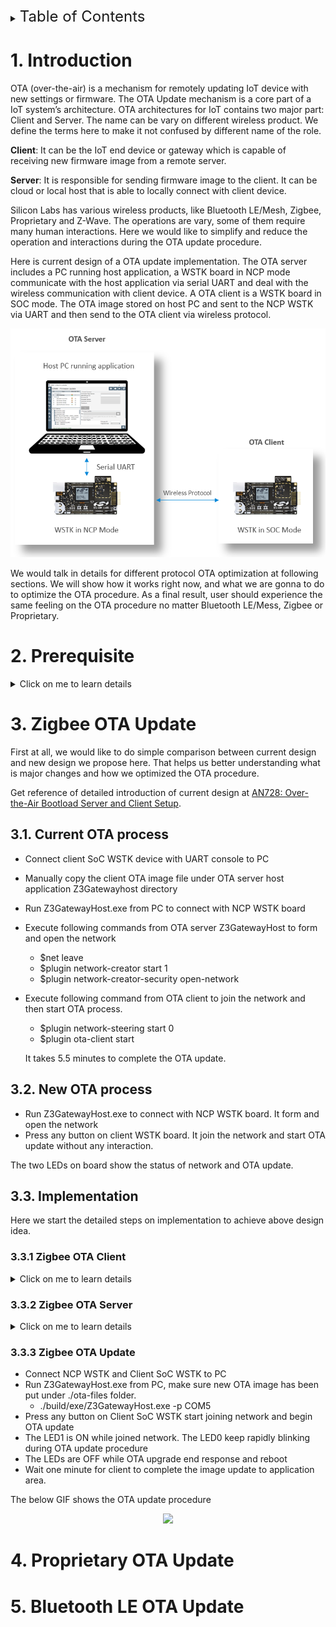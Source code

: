 <details>
<summary><font size=5>Table of Contents</font> </summary>

- [1. Introduction](#1-introduction)
- [2. Prerequisite](#2-prerequisite)
  - [2.1 Hardware requirement](#21-hardware-requirement)
  - [2.2 Software requirement](#22-software-requirement)
- [3. Zigbee OTA Update](#3-zigbee-ota-update)
  - [3.1. Current OTA process](#31-current-ota-process)
  - [3.2. New OTA process](#32-new-ota-process)
  - [3.3. Implementation](#33-implementation)
    - [3.3.1 Zigbee OTA Client](#331-zigbee-ota-client)
    - [3.3.2 Zigbee OTA Server](#332-zigbee-ota-server)
    - [3.3.3 Zigbee OTA Update](#333-zigbee-ota-update)
- [4. Proprietary OTA Update](#4-proprietary-ota-update)
- [5. Bluetooth LE OTA Update](#5-bluetooth-le-ota-update)

</details>


# 1. Introduction
OTA (over-the-air) is a mechanism for remotely updating IoT device with new settings or firmware. The OTA Update mechanism is a core part of a IoT system’s architecture. OTA architectures for IoT contains two major part: Client and Server. The name can be vary on different wireless product. We define the terms here to make it not confused by different name of the role. 

__Client__: It can be the IoT end device or gateway which is capable of receiving new firmware image from a remote server. 

__Server__: It is responsible for sending firmware image to the client. It can be cloud or local host that is able to locally connect with client device. 

Silicon Labs has various wireless products, like Bluetooth LE/Mesh, Zigbee, Proprietary and Z-Wave. The operations are vary, some of them require many human interactions. Here we would like to simplify and reduce the operation and interactions during the OTA update procedure. 

Here is current design of a OTA update implementation. The OTA server includes a PC running host application, a WSTK board in NCP mode communicate with the host application via serial UART and deal with the wireless communication with client device. A OTA client is a WSTK board in SOC mode. The OTA image stored on host PC and sent to the NCP WSTK via UART and then send to the OTA client via wireless protocol.

<div align="center">
  <img src="files/CM-IoT-OTA-Update/ota-diagram.png">
</div> 

We would talk in details for different protocol OTA optimization at following sections. We will show how it works right now, and what we are gonna to do to optimize the OTA procedure. As a final result, user should experience the same feeling on the OTA procedure no matter Bluetooth LE/Mess, Zigbee or Proprietary. 


# 2. Prerequisite 
<details> <summary>Click on me to learn details</summary>
## 2.1 Hardware requirement
* 2 WSTK main development boards
* 2 EFR32MG12 radio boards (BRD4162A)

The BRD4162A radio board supports three wireless protocols. Bluetooth LE/Mesh, Zigbee and Proprietary. It has large size of internal and external flash which is a very good platform match with requirement of the implementation here. 

<div align="center">
  <img src="files/CM-IoT-OTA-Update/wstk.png">  
</div> 


We will be using the LED0, LED1 as indicator of the status of network or OTA process. And The PB1 or PB0 to start the OTA procedure from the client device. 

## 2.2 Software requirement
**Simplicity Studio** is a free Eclipse-based Integrated Development Environment (IDE) and a collection of value-add tools provided by Silicon Labs. Developers can use Simplicity Studio to develop, debug and analyze their applications.  

**Wireless SDKs**. Please install latest Zigbee, Bluetooth and Proprietary SDK in Simplicity Studio. It generates or builds the software running on client or server side. The SDK version we are using in this article is "Gecko SDK Suite v2.7.2: 7.13.2.0, Bluetooth 2.13.0.0, EmberZNet 6.7.2.0, Flex 2.7.2.0, MCU 5.9.0.0". 

**Cygwin** is designed to let you take source code written to use POSIX APIs, and build them to run on Windows. The host app runs on server built with Cygwin.

Please take a reference at [Zigbee Preparatory Course](https://github.com/MarkDing/IoT-Developer-Boot-Camp/wiki/Zigbee-Preparatory-Course) for detailed description of software requirement. 
 
</details>

# 3. Zigbee OTA Update
First at all, we would like to do simple comparison between current design and new design we propose here. That helps us better understanding what is major changes and how we optimized the OTA procedure. 

Get reference of detailed introduction of current design at [AN728: Over-the-Air Bootload Server and Client Setup][AN728].

## 3.1. Current OTA process
* Connect client SoC WSTK device with UART console to PC
* Manually copy the client OTA image file under OTA server host application Z3Gatewayhost directory
* Run Z3GatewayHost.exe from PC to connect with NCP WSTK board
* Execute following commands from OTA server Z3GatewayHost to form and open the network
  * $net leave
  * $plugin network-creator start 1
  * $plugin network-creator-security open-network
* Execute following command from OTA client to join the network and then start OTA process. 
  * $plugin network-steering start 0
  * $plugin ota-client start

  It takes 5.5 minutes to complete the OTA update. 

## 3.2. New OTA process
* Run Z3GatewayHost.exe to connect with NCP WSTK board. It form and open the network
* Press any button on client WSTK board. It join the network and start OTA update without any interaction. 

The two LEDs on board show the status of network and OTA update. 


## 3.3. Implementation

Here we start the detailed steps on implementation to achieve above design idea. 
### 3.3.1 Zigbee OTA Client
<details> <summary>Click on me to learn details</summary>

For the design of OTA client. We would like to achieve following functionalities. 
* Press any button on board to start joining network and the OTA update
* LED1 ON indicates that the device has joined the network. LED OFF is opposite meaning
* LED0 Blinking indicates the OTA update in progress

A) Click on "New Project" in Simplicity Studio. Choose "Silicon Labs Zigbee", press Next; Choose "EmberZNet 6.7.2.0 GA SoC 6.7.2.0", press Next; Select "ZigbeeMinimal", press Next; Change the project name as "ZigbeeOTAClient", press Next and then press Finish. 

It open a ZigbeeOTAClient.isc which can config Zigbee related functionalities. There many Tabs on it for configuring different settings of project. 

B) In **ZCL Clusters** tab, Select ZCL device type as **HA devices->HA On/Off Switch**, Check the **Over the Air Bootloading ** client check box from Cluster List pane. The profile ID should be "Home automation (0x0104)"

<div align="center">
  <img src="files/CM-IoT-OTA-Update/2020-03-24-17-26-41.png">
</div> 

C) In **Printing and CLI** tab, Enable the **Compiled-in** and **Enabled at startup** checkboxes for the **Ota Bootload cluster** 

<div align="center">
  <img src="files/CM-IoT-OTA-Update/2020-03-24-16-52-38.png">
</div> 


D) In **Plugins** tab, Enable following plugins
* OTA Bootload Cluster Client
* OTA Bootload Cluster Client Policy
  *	Change the Firmware version to **0x100**. OTA update only works while the version number changed. 
* OTA Bootload Cluster Common Code
* OTA Bootload Cluster Storage Common Code
* OTA Cluster Platform Bootloader
* OTA Simple Storage Module
* OTA Simple Storage EEPROM Driver
  *	Set EEPROM Device Read-modify-write support to false
* EEPROM

<div align="center">
  <img src="files/CM-IoT-OTA-Update/2020-03-24-17-11-23.png">
</div> 

E) In **Callbacks** tab, enable **Hal Button Isr** because we are going to start the OTA update by pressing a button.

<div align="center">
  <img src="files/CM-IoT-OTA-Update/2020-03-24-17-24-12.png">
</div> 

F) In **Includes** tab, add steeringEventControl and its callback steeringEventHandler to manage the joining network operation.

<div align="center">
  <img src="files/CM-IoT-OTA-Update/2020-03-24-17-50-48.png">
</div> 

G) Click on the Generate button on top-right of ZigbeeOTAClient.isc to generate source code of the project

H) Open the ZigbeeOTAClient_callbacks.c and add following function

```c
EmberEventControl steeringEventControl;
/*
 * LED1 ON if the client device already joined the network. And start the OTA Update
 * If the client device is not in the network, start joining network process.
 */
void steeringEventHandler(void)
{
  emberAfCorePrintln("steeringEventHandler\n\r");
  emberEventControlSetInactive(steeringEventControl);

  if (emberAfNetworkState() == EMBER_JOINED_NETWORK) {
    halSetLed(BOARDLED1);
    otaStartStopClientCommand(true);
  }else{
    EmberStatus status = emberAfPluginNetworkSteeringStart();
    emberAfCorePrintln("%p network %p: 0x%X", "Join", "start", status);
  }
}

/* 
 * LED1 ON while button pressed. LED1 OFF while button released and active 
 * the event steeringEventControl 
 */
void emberAfHalButtonIsrCallback(int8u button, int8u state)
{
	halSetLed(BOARDLED1);
	if (state == BUTTON_RELEASED)
  {
    halClearLed(BOARDLED1);
    emberEventControlSetActive(steeringEventControl);
	}
}

/*
 * This callback is fired when the Network Steering plugin is complete
 * If the status is success, then LED1 ON, active event steeringEventControl
 * with 1000 ms delay, start the OTA update in the steeringEventHandler(). 
 */
void emberAfPluginNetworkSteeringCompleteCallback(EmberStatus status,
                                                  uint8_t totalBeacons,
                                                  uint8_t joinAttempts,
                                                  uint8_t finalState)
{
  emberAfCorePrintln("%p network %p: 0x%X", "Join", "complete", status);
  if (status == EMBER_SUCCESS)
  {
	  halSetLed(BOARDLED1);
	  emberEventControlSetDelayMS(steeringEventControl, 1000);
  }
}
```

I) Build the project and download the firmware image ZigbeeOTAUpdate.s37 into the client WSTK board. 

If you don't know how to precess it. Please get detailed reference at [Download firmware Image][Flash-Image]

J) Generate client OTA image
We need to have a new client image file for OTA update. Just simply change the **firmware version** in "ZigbeeOTAClient.isc->Plugins->OTA Bootload Cluster Client Policy" to 0x200. 

<div align="center">
  <img src="files/CM-IoT-OTA-Update/2020-03-24-18-48-45.png">
</div> 

Generate the source code and build the project. Copy generated ZigbeeOTAUpdate.ota file to build/exe/ota-files under Z3GatewayHost project.

Python script can do this in automatic way. 

</details>

### 3.3.2 Zigbee OTA Server
<details> <summary>Click on me to learn details</summary>

For the design of OTA Server. We would like to achieve following functionalities.

* The PC host application Z3GatewayHost.exe automatic form and open the network to let client device join the network
* Z3GatewayHost.exe start OTA update according the request from client device. (It is default setting of current design)  

A) Click on "New Project" in Simplicity Studio. Choose "Silicon Labs Zigbee", press Next; Choose "EmberZNet 6.7.2.0 GA Host 6.7.2.0", press Next; Select "Z3Gateway", press Next; Keep project name as "Z3GatewayHost" unchanged, press Next and then press Finish.

It open a Z3GateHost.isc which can config Zigbee related functionalities. There many Tabs on it for configuring different settings of project. 

The OTA related plugins are enabled by default setting. We need to add several callback functions and event to enable automatic form and open network. 

B) In **Callbacks** tab, enable "Non-cluster related->Main Init" to active commissioning event to form or open network. Enabled "Plugin-specific callbacks->Complete" to active commissioning event to open network after forming network is done. 

<div align="center">
  <img src="files/CM-IoT-OTA-Update/2020-03-25-14-31-33.png">
</div> 

C) In **Includes** tab, add **commissioningEventControl** command and **commissioningEventHandler** callback to maintain form and open network. 

<div align="center">
  <img src="files/CM-IoT-OTA-Update/2020-03-25-15-22-08.png">
</div> 

D) Click on the Generate button on top-right of Z3GatewayHost.isc to generate source code of the project

E) Open the ZigbeeOTAClient_callbacks.c and add following function

```c
EmberEventControl commissioningEventControl;
/*
 * It active the commissioning event with 1000 ms delay
 */
void emberAfMainInitCallback(void)
{
  emberEventControlSetDelayMS(commissioningEventControl, 1000);
}
/*
 * It form network if network doesn't exist. It open the network 
 * if network exist to allow client device to join the network. 
 */
void commissioningEventHandler(void)
{
  EmberStatus status;

  emberAfCorePrintln("commissioningEventHandler\n\r");
  emberEventControlSetInactive(commissioningEventControl);
    
  status = emberAfNetworkState();
  emberAfCorePrintln("Network state = %d", status);

  if (status == EMBER_NO_NETWORK) 
  {
    status = emberAfPluginNetworkCreatorStart(true); 
    emberAfCorePrintln("Form centralized network Start: 0x%X", status);
    return;
  }

  if (status == EMBER_JOINED_NETWORK)
  {
    status = emberAfPluginNetworkCreatorSecurityOpenNetwork();
    emberAfCorePrintln("Open network: 0x%X", status);
    return;
  }
}

/* 
 * This callback notifies the user that the network creation process has
 * completed successfully. It activate commissioning event to open the network
 * with 1000 ms delay.
 */
void emberAfPluginNetworkCreatorCompleteCallback(const EmberNetworkParameters *network,
                                                 bool usedSecondaryChannels)
{
  EmberStatus status;
  emberAfCorePrintln("emberAfPluginNetworkCreatorCompleteCallback");
  emberEventControlSetDelayMS(commissioningEventControl, 1000);
}

```

F) Build the Z3GatewayHost project under Cygwin terminal
Enter Z3GatewayHost project directory from Cygwin terminal, execute command
* $make -j8

<div align="center">
  <img src="files/CM-IoT-OTA-Update/2020-03-25-16-11-17.png">
</div> 

The Z3GatewayHost.exe has been generated at ./build/exe/ folder

</details>

### 3.3.3 Zigbee OTA Update
* Connect NCP WSTK and Client SoC WSTK to PC
* Run Z3GatewayHost.exe from PC, make sure new OTA image has been put under ./ota-files folder. 
  * ./build/exe/Z3GatewayHost.exe -p COM5
* Press any button on Client SoC WSTK start joining network and begin OTA update
* The LED1 is ON while joined network. The LED0 keep rapidly blinking during OTA update procedure
* The LEDs are OFF while OTA upgrade end response and reboot 
* Wait one minute for client to complete the image update to application area. 

The below GIF shows the OTA update procedure

<div align="center">
  <img src="files/CM-IoT-OTA-Update/OTA-update.gif">
</div> 



# 4. Proprietary OTA Update
# 5. Bluetooth LE OTA Update



[AN728]:https://www.silabs.com/documents/public/application-notes/an728-ota-client-server-setup.pdf
[Flash-Image]:https://github.com/MarkDing/IoT-Developer-Boot-Camp/wiki/Flashing-Image